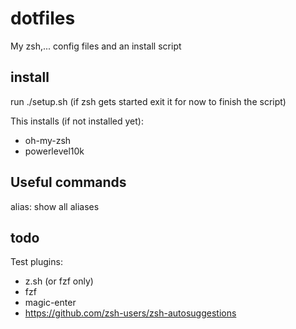# dotfiles
My zsh,... config files and an install script

## install

run ./setup.sh
(if zsh gets started exit it for now to finish the script)

This installs (if not installed yet):
 - oh-my-zsh
 - powerlevel10k

## Useful commands

alias: show all aliases

## todo

Test plugins:
 - z.sh (or fzf only)
 - fzf
 - magic-enter
 - https://github.com/zsh-users/zsh-autosuggestions
